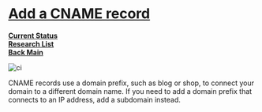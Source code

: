 # **[Add a CNAME record](https://www.godaddy.com/help/add-a-cname-record-19236)**

**[Current Status](../../../development/status/weekly/current_status.md)**\
**[Research List](../../research_list.md)**\
**[Back Main](../../../README.md)**

![ci](https://www.godaddy.com/resources/ae/wp-content/uploads/sites/11/how-to-connect-your-domain-name-hosting-account.jpg?size=1920x0)

CNAME records use a domain prefix, such as blog or shop, to connect your domain to a different domain name. If you need to add a domain prefix that connects to an IP address, add a subdomain instead.
